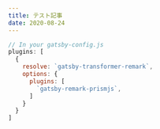 ```yaml
---
title: テスト記事
date: 2020-08-24
---
```


```javascript:title=gatsby-config.js
// In your gatsby-config.js
plugins: [
  {
    resolve: `gatsby-transformer-remark`,
    options: {
      plugins: [
        `gatsby-remark-prismjs`,
      ]
    }
  }
]
```
